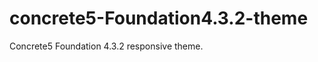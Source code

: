 concrete5-Foundation4.3.2-theme
===============================

Concrete5 Foundation 4.3.2 responsive theme. 
